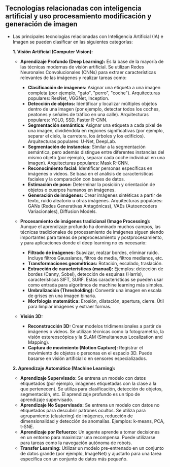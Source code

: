 ## Tecnologías relacionadas con inteligencia artificial y uso procesamiento modificación y generación de imagen
- Las principales tecnologías relacionadas con Inteligencia Artificial (IA) e Imagen se pueden clasificar en las siguientes categorías:
  
  **1. Visión Artificial (Computer Vision):**
  
  *   **Aprendizaje Profundo (Deep Learning):** Es la base de la mayoría de las técnicas modernas de visión artificial. Se utilizan Redes Neuronales Convolucionales (CNNs) para extraer características relevantes de las imágenes y realizar tareas como:
      *   **Clasificación de imágenes:** Asignar una etiqueta a una imagen completa (por ejemplo, "gato", "perro", "coche").  Arquitecturas populares: ResNet, VGGNet, Inception.
      *   **Detección de objetos:** Identificar y localizar múltiples objetos dentro de una imagen (por ejemplo, detectar todos los coches, peatones y señales de tráfico en una calle).  Arquitecturas populares: YOLO, SSD, Faster R-CNN.
      *   **Segmentación semántica:** Asignar una etiqueta a cada píxel de una imagen, dividiéndola en regiones significativas (por ejemplo, separar el cielo, la carretera, los árboles y los edificios).  Arquitecturas populares: U-Net, DeepLab.
      *   **Segmentación de instancias:**  Similar a la segmentación semántica, pero además distingue entre diferentes instancias del mismo objeto (por ejemplo, separar cada coche individual en una imagen).  Arquitecturas populares: Mask R-CNN.
      *   **Reconocimiento facial:** Identificar personas específicas en imágenes o videos.  Se basa en el análisis de características faciales y la comparación con bases de datos.
      *   **Estimación de pose:**  Determinar la posición y orientación de objetos o cuerpos humanos en imágenes.
      *   **Generación de imágenes:**  Crear imágenes sintéticas a partir de texto, ruido aleatorio u otras imágenes.  Arquitecturas populares: GANs (Redes Generativas Antagónicas), VAEs (Autoencoders Variacionales), Diffusion Models.
  
  *   **Procesamiento de imágenes tradicional (Image Processing):**  Aunque el aprendizaje profundo ha dominado muchos campos, las técnicas tradicionales de procesamiento de imágenes siguen siendo importantes para tareas de preprocesamiento y postprocesamiento, y para aplicaciones donde el deep learning no es necesario:
      *   **Filtrado de imágenes:**  Suavizar, realzar bordes, eliminar ruido.  Incluye filtros Gaussianos, filtros de media, filtros medianos, etc.
      *   **Transformaciones geométricas:**  Rotación, escalado, traslación.
      *   **Extracción de características (manual):**  Ejemplos:  detección de bordes (Canny, Sobel), detección de esquinas (Harris), características SIFT, SURF.  Estas características se pueden usar como entrada para algoritmos de machine learning más simples.
      *   **Umbralización (Thresholding):**  Convertir una imagen en escala de grises en una imagen binaria.
      *   **Morfología matemática:**  Erosión, dilatación, apertura, cierre.  Útil para limpiar imágenes y extraer formas.
  
  *   **Visión 3D:**
      *   **Reconstrucción 3D:**  Crear modelos tridimensionales a partir de imágenes o videos.  Se utilizan técnicas como la fotogrametría, la visión estereoscópica y la SLAM (Simultaneous Localization and Mapping).
      *   **Captura de movimiento (Motion Capture):**  Registrar el movimiento de objetos o personas en el espacio 3D.  Puede basarse en visión artificial o en sensores especializados.
  
  **2. Aprendizaje Automático (Machine Learning):**
  
  *   **Aprendizaje Supervisado:**  Se entrena un modelo con datos etiquetados (por ejemplo, imágenes etiquetadas con la clase a la que pertenecen).  Se utiliza para clasificación, detección de objetos, segmentación, etc.  El aprendizaje profundo es un tipo de aprendizaje supervisado.
  *   **Aprendizaje No Supervisado:**  Se entrena un modelo con datos no etiquetados para descubrir patrones ocultos.  Se utiliza para agrupamiento (clustering) de imágenes, reducción de dimensionalidad y detección de anomalías.  Ejemplos: k-means, PCA, t-SNE.
  *   **Aprendizaje por Refuerzo:**  Un agente aprende a tomar decisiones en un entorno para maximizar una recompensa.  Puede utilizarse para tareas como la navegación autónoma de robots.
  *   **Transfer Learning:**  Utilizar un modelo pre-entrenado en un conjunto de datos grande (por ejemplo, ImageNet) y ajustarlo para una tarea específica con un conjunto de datos más pequeño.